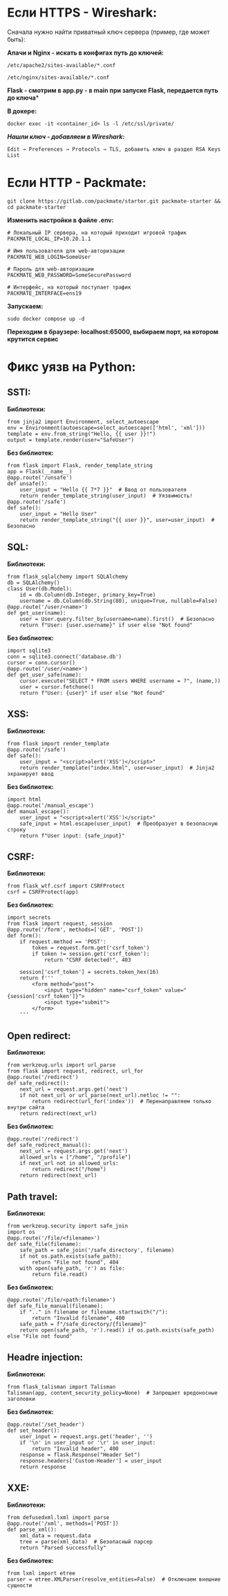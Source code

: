 # Если HTTPS - Wireshark:

Сначала нужно найти приватный ключ сервера (пример, где может быть):

**Апачи и Nginx - искать в конфигах путь до ключей:**

```
/etc/apache2/sites-available/*.conf

/etc/nginx/sites-available/*.conf
```

**Flask - смотрим в app.py - в main при запуске Flask, передается путь до ключа***

**В докере:**

```
docker exec -it <container_id> ls -l /etc/ssl/private/
```

***Нашли ключ - добавляем в Wireshark:***

```
Edit → Preferences → Protocols → TLS, добавить ключ в раздел RSA Keys List
```

# Если HTTP - Packmate:

```
git clone https://gitlab.com/packmate/starter.git packmate-starter && cd packmate-starter
```

**Изменить настройки в файле .env:**

```
# Локальный IP сервера, на который приходит игровой трафик
PACKMATE_LOCAL_IP=10.20.1.1

# Имя пользователя для web-авторизации
PACKMATE_WEB_LOGIN=SomeUser

# Пароль для web-авторизации
PACKMATE_WEB_PASSWORD=SomeSecurePassword

# Интерфейс, на который поступает трафик
PACKMATE_INTERFACE=ens19
```

**Запускаем:**

```
sudo docker compose up -d
```

**Переходим в браузере: localhost:65000, выбираем порт, на котором крутится сервис**

# Фикс уязв на Python:

## SSTI:

**Библиотеки:**

```
from jinja2 import Environment, select_autoescape
env = Environment(autoescape=select_autoescape(['html', 'xml']))
template = env.from_string("Hello, {{ user }}!")
output = template.render(user="SafeUser")
```

**Без библиотек:**

```
from flask import Flask, render_template_string
app = Flask(__name__)
@app.route('/unsafe')
def unsafe():
    user_input = "Hello {{ 7*7 }}"  # Ввод от пользователя
    return render_template_string(user_input)  # Уязвимость!
@app.route('/safe')
def safe():
    user_input = "Hello User"
    return render_template_string("{{ user }}", user=user_input)  # Безопасно
```

## SQL:

**Библиотеки:**

```
from flask_sqlalchemy import SQLAlchemy
db = SQLAlchemy()
class User(db.Model):
    id = db.Column(db.Integer, primary_key=True)
    username = db.Column(db.String(80), unique=True, nullable=False)
@app.route('/user/<name>')
def get_user(name):
    user = User.query.filter_by(username=name).first()  # Безопасно
    return f"User: {user.username}" if user else "Not found"
```

**Без библиотек:**

```
import sqlite3
conn = sqlite3.connect('database.db')
cursor = conn.cursor()
@app.route('/user/<name>')
def get_user_safe(name):
    cursor.execute("SELECT * FROM users WHERE username = ?", (name,))
    user = cursor.fetchone()
    return f"User: {user}" if user else "Not found"
```

## XSS:

**Библиотеки:**

```
from flask import render_template
@app.route('/safe')
def safe():
    user_input = "<script>alert('XSS')</script>"
    return render_template("index.html", user=user_input)  # Jinja2 экранирует ввод
```

**Без библиотек:**

```
import html
@app.route('/manual_escape')
def manual_escape():
    user_input = "<script>alert('XSS')</script>"
    safe_input = html.escape(user_input)  # Преобразует в безопасную строку
    return f"User input: {safe_input}"
```

## CSRF:

**Библиотеки:**

```
from flask_wtf.csrf import CSRFProtect
csrf = CSRFProtect(app)
```

**Без библиотек:**

```
import secrets
from flask import request, session
@app.route('/form', methods=['GET', 'POST'])
def form():
    if request.method == 'POST':
        token = request.form.get('csrf_token')
        if token != session.get('csrf_token'):
            return "CSRF detected!", 403

    session['csrf_token'] = secrets.token_hex(16)
    return f'''
        <form method="post">
            <input type="hidden" name="csrf_token" value="{session['csrf_token']}">
            <input type="submit">
        </form>
    '''
```

## Open redirect:

**Библиотеки:**

```
from werkzeug.urls import url_parse
from flask import request, redirect, url_for
@app.route('/redirect')
def safe_redirect():
    next_url = request.args.get('next')
    if not next_url or url_parse(next_url).netloc != "":
        return redirect(url_for('index'))  # Перенаправляем только внутри сайта
    return redirect(next_url)
```

**Без библиотек:**

```
@app.route('/redirect')
def safe_redirect_manual():
    next_url = request.args.get('next')
    allowed_urls = ["/home", "/profile"]
    if next_url not in allowed_urls:
        return redirect("/home")
    return redirect(next_url)
```

## Path travel:

**Библиотеки:**

```
from werkzeug.security import safe_join
import os
@app.route('/file/<filename>')
def safe_file(filename):
    safe_path = safe_join('/safe_directory', filename)
    if not os.path.exists(safe_path):
        return "File not found", 404
    with open(safe_path, 'r') as file:
        return file.read()
```

**Без библиотек:**

```
@app.route('/file/<path:filename>')
def safe_file_manual(filename):
    if ".." in filename or filename.startswith("/"):
        return "Invalid filename", 400
    safe_path = f"/safe_directory/{filename}"
    return open(safe_path, 'r').read() if os.path.exists(safe_path) else "File not found"
```

## Headre injection:

**Библиотеки:**

```
from flask_talisman import Talisman
Talisman(app, content_security_policy=None)  # Запрещает вредоносные заголовки
```

**Без библиотек:**

```
@app.route('/set_header')
def set_header():
    user_input = request.args.get('header', '')
    if '\n' in user_input or '\r' in user_input:
        return "Invalid header", 400
    response = flask.Response("Header Set")
    response.headers['Custom-Header'] = user_input
    return response
```

## XXE:

**Библиотеки:**

```
from defusedxml.lxml import parse
@app.route('/xml', methods=['POST'])
def parse_xml():
    xml_data = request.data
    tree = parse(xml_data)  # Безопасный парсер
    return "Parsed successfully"
```

**Без библиотек:**

```
from lxml import etree
parser = etree.XMLParser(resolve_entities=False)  # Отключаем внешние сущности
```
